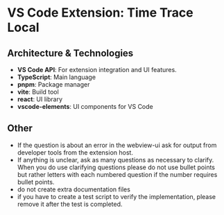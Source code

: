 # VS Code Extension: Time Trace Local

## Architecture & Technologies

- **VS Code API**: For extension integration and UI features.
- **TypeScript**: Main language
- **pnpm**: Package manager
- **vite**: Build tool
- **react**: UI library
- **vscode-elements**: UI components for VS Code

## Other

- If the question is about an error in the webview-ui ask for output from developer tools from the extension host.
- If anything is unclear, ask as many questions as necessary to clarify. When you do use clarifying questions please do not use bullet points but rather letters with each numbered question if the number requires bullet points.
- do not create extra documentation files
- if you have to create a test script to verify the implementation, please remove it after the test is completed.
